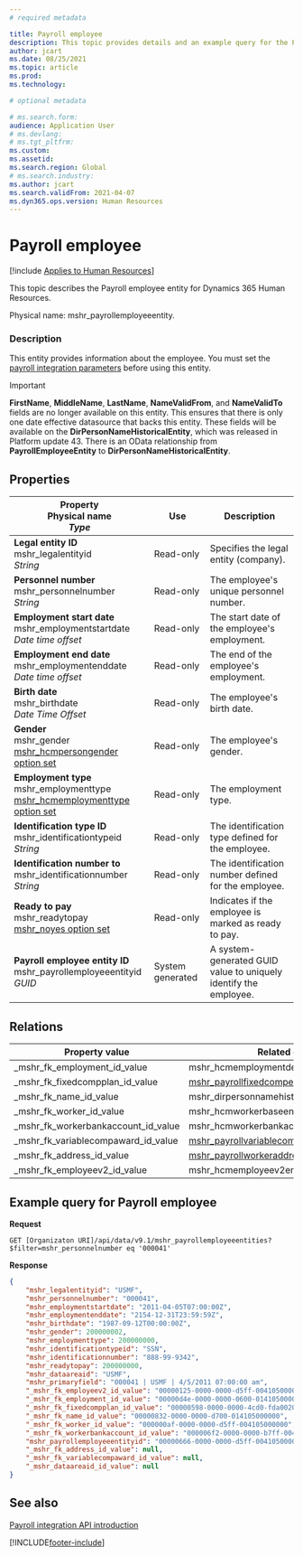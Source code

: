 ```yaml
---
# required metadata

title: Payroll employee
description: This topic provides details and an example query for the Payroll employee entity in Dynamics 365 Human Resources.
author: jcart
ms.date: 08/25/2021
ms.topic: article
ms.prod: 
ms.technology: 

# optional metadata

# ms.search.form: 
audience: Application User
# ms.devlang: 
# ms.tgt_pltfrm: 
ms.custom: 
ms.assetid: 
ms.search.region: Global
# ms.search.industry: 
ms.author: jcart
ms.search.validFrom: 2021-04-07
ms.dyn365.ops.version: Human Resources
---
```


# Payroll employee

[!include [Applies to Human Resources](../includes/applies-to-hr.md)]

This topic describes the Payroll employee entity for Dynamics 365 Human Resources.

Physical name: mshr_payrollemployeeentity.

### Description

This entity provides information about the employee. You must set the [payroll integration parameters](hr-admin-integration-payroll-api-parameters.md) before using this entity.

>[!IMPORTANT] 
>**FirstName**, **MiddleName**, **LastName**, **NameValidFrom**, and **NameValidTo** fields are no longer available on this entity. This ensures that there is only one date effective datasource that backs this entity.
>These fields will be available on the **DirPersonNameHistoricalEntity**, which was released in Platform update 43. There is an OData relationship from **PayrollEmployeeEntity** to **DirPersonNameHistoricalEntity**. 

## Properties

| Property</br>**Physical name**</br>***Type*** | Use | Description |
| --- | --- | --- |
| **Legal entity ID**</br>mshr_legalentityid</br>*String* | Read-only | Specifies the legal entity (company). |
| **Personnel number**</br>mshr_personnelnumber</br>*String* | Read-only | The employee's unique personnel number. |
| **Employment start date**</br>mshr_employmentstartdate</br>*Date time offset* | Read-only | The start date of the employee's employment. |
| **Employment end date**</br>mshr_employmentenddate</br>*Date time offset* | Read-only |The end of the employee's employment.  |
| **Birth date**</br>mshr_birthdate</br>*Date Time Offset* | Read-only | The employee's birth date. |
| **Gender**</br>mshr_gender</br>[mshr_hcmpersongender option set](hr-admin-integration-payroll-api-gender.md) | Read-only | The employee's gender. |
| **Employment type**</br>mshr_employmenttype</br>[mshr_hcmemploymenttype option set](hr-admin-integration-payroll-api-hcmemploymenttype.md) | Read-only | The employment type. |
| **Identification type ID**</br>mshr_identificationtypeid</br>*String* |Read-only | The identification type defined for the employee. |
| **Identification number to**</br>mshr_identificationnumber</br>*String* | Read-only |The identification number defined for the employee. |
| **Ready to pay**</br>mshr_readytopay</br>[mshr_noyes option set](hr-admin-integration-payroll-api-no-yes.md) | Read-only | Indicates if the employee is marked as ready to pay. |
| **Payroll employee entity ID**</br>mshr_payrollemployeeentityid</br>*GUID* | System generated | A system-generated GUID value to uniquely identify the employee. |

## Relations

|Property value | Related entity | Navigation property | Collection type |
| --- | --- | --- | --- |
| _mshr_fk_employment_id_value | mshr_hcmemploymentdetailentity | mshr_FK_Employment_id | mshr_FK_HcmEmploymentDetailEntity_PayrollEmployee |
| _mshr_fk_fixedcompplan_id_value | [mshr_payrollfixedcompensationplanentity](hr-admin-integration-payroll-api-payroll-fixed-compensation-plan.md) | mshr_FK_FixedCompPlan_id | mshr_FK_PayrollFixedCompensationPlanEntity_Employee |
| _mshr_fk_name_id_value | mshr_dirpersonnamehistoricalentity | mshr_FK_Name_id | - |
| _mshr_fk_worker_id_value | mshr_hcmworkerbaseentity | mshr_FK_Worker_id | mshr_FK_HcmWorkerBaseEntity_PayrollEmployee |
| _mshr_fk_workerbankaccount_id_value | mshr_hcmworkerbankaccountentity | mshr_FK_WorkerBankAccount_id | mshr_FK_HcmWorkerBankAccountEntity_PayrollEmployee |
| _mshr_fk_variablecompaward_id_value | [mshr_payrollvariablecompensationawardentity](hr-admin-integration-payroll-api-payroll-variable-compensation-plan.md) | mshr_FK_VariableCompAward_id | mshr_FK_PayrollVariableCompensationAwardEntity_Employee |
| _mshr_fk_address_id_value | [mshr_payrollworkeraddressentity](hr-admin-integration-payroll-api-payroll-worker-address.md) | mshr_FK_Address_id | mshr_FK_PayrollWorkerAddressEntity_Worker |
| _mshr_fk_employeev2_id_value | mshr_hcmemployeev2entity | mshr_FK_EmployeeV2_id | - |

## Example query for Payroll employee

**Request**

```http
GET [Organizaton URI]/api/data/v9.1/mshr_payrollemployeeentities?$filter=mshr_personnelnumber eq '000041'
```

**Response**

```json
{
    "mshr_legalentityid": "USMF",
    "mshr_personnelnumber": "000041",
    "mshr_employmentstartdate": "2011-04-05T07:00:00Z",
    "mshr_employmentenddate": "2154-12-31T23:59:59Z",
    "mshr_birthdate": "1987-09-12T00:00:00Z",
    "mshr_gender": 200000002,
    "mshr_employmenttype": 200000000,
    "mshr_identificationtypeid": "SSN",
    "mshr_identificationnumber": "888-99-9342",
    "mshr_readytopay": 200000000,
    "mshr_dataareaid": "USMF",
    "mshr_primaryfield": "000041 | USMF | 4/5/2011 07:00:00 am",
    "_mshr_fk_employeev2_id_value": "00000125-0000-0000-d5ff-004105000000",
    "_mshr_fk_employment_id_value": "00000d4e-0000-0000-0600-014105000000",
    "_mshr_fk_fixedcompplan_id_value": "00000598-0000-0000-4cd0-fda002000000",
    "_mshr_fk_name_id_value": "00000832-0000-0000-d700-014105000000",
    "_mshr_fk_worker_id_value": "000000af-0000-0000-d5ff-004105000000",
    "_mshr_fk_workerbankaccount_id_value": "000006f2-0000-0000-b7ff-004105000000",
    "mshr_payrollemployeeentityid": "00000666-0000-0000-d5ff-004105000000",
    "_mshr_fk_address_id_value": null,
    "_mshr_fk_variablecompaward_id_value": null,
    "_mshr_dataareaid_id_value": null
}
```

## See also

[Payroll integration API introduction](hr-admin-integration-payroll-api-introduction.md)

[!INCLUDE[footer-include](../includes/footer-banner.md)]
